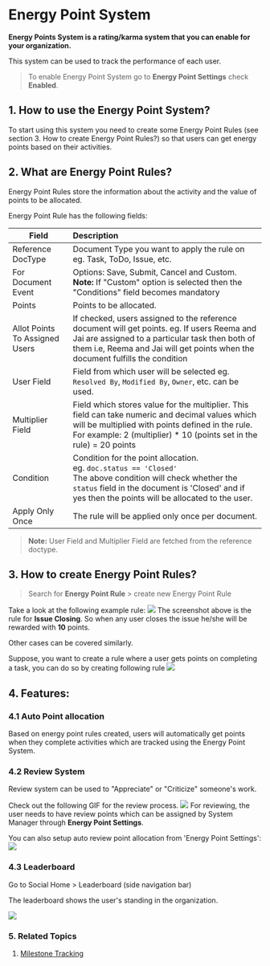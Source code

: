 <!-- add-breadcrumbs -->
# Energy Point System

**Energy Points System is a rating/karma system that you can enable for your organization.**

This system can be used to track the performance of each user.

> To enable Energy Point System go to **Energy Point Settings**
 > check **Enabled**.


## 1. How to use the Energy Point System?
To start using this system you need to create some Energy Point Rules (see section 3. How to create Energy Point Rules?) so that users can get energy points based on their activities.

## 2. What are Energy Point Rules?
Energy Point Rules store the information about the activity and the value of points to be allocated.

Energy Point Rule has the following fields:

| Field        | Description  |
| ------------- |:-------------|
| Reference DocType| Document Type you want to apply the rule on eg. Task, ToDo, Issue, etc. |
| For Document Event| Options: Save, Submit, Cancel and Custom.<br>**Note:** If "Custom" option is selected then the "Conditions" field becomes mandatory|
| Points | Points to be allocated.|
| Allot Points To Assigned Users | If checked, users assigned to the reference document will get points. eg. If users Reema and Jai are assigned to a particular task then both of them i.e, Reema and Jai will get points when the document fulfills the condition|
| User Field | Field from which user will be selected eg. `Resolved By`, `Modified By`, `Owner`, etc. can be used.      |
| Multiplier Field | Field which stores value for the multiplier. This field can take numeric and decimal values which will be multiplied with points defined in the rule. <br> For example: 2 (multiplier) * 10 (points set in the rule) = 20 points     |
| Condition | Condition for the point allocation. <br>eg. `doc.status == 'Closed'`<br>The above condition will check whether the `status` field in the document is 'Closed' and if yes then the points will be allocated to the user.       |
| Apply Only Once | The rule will be applied only once per document.|

> **Note:** User Field and Multiplier Field are fetched from the reference doctype.

## 3. How to create Energy Point Rules?

> Search for **Energy Point Rule** > create new Energy Point Rule

Take a look at the following example rule:
<img class="screenshot" src="/docs/assets/img/setup/energy-point-system/issue-closed-rule.png">
The screenshot above is the rule for **Issue Closing**.
So when any user closes the issue he/she will be rewarded with **10** points.

Other cases can be covered similarly.

Suppose, you want to create a rule where a user gets points on completing a task,
you can do so by creating following rule
<img class="screenshot" src="/docs/assets/img/setup/energy-point-system/task-complete-rule.png">


## 4. Features:

### 4.1 Auto Point allocation
Based on energy point rules created, users will automatically get points when they complete activities which are tracked using the Energy Point System.

### 4.2 Review System
Review system can be used to "Appreciate" or "Criticize" someone's work.

Check out the following GIF for the review process.
<img class="screenshot" src="/docs/assets/img/setup/energy-point-system/review-system.gif">
For reviewing, the user needs to have review points which can be assigned by System Manager through **Energy Point Settings**.

You can also setup auto review point allocation from 'Energy Point Settings':
<img class="screenshot" src="/docs/assets/img/setup/energy-point-system/auto-review-point-allocation.png">

### 4.3 Leaderboard
Go to Social Home > Leaderboard (side navigation bar)

The leaderboard shows the user's standing in the organization.

<img class="screenshot" src="/docs/assets/img/setup/energy-point-system/leaderboard.png">

### 5. Related Topics
1. [Milestone Tracking](/docs/user/manual/en/setting-up/automation/milestone-tracker)
